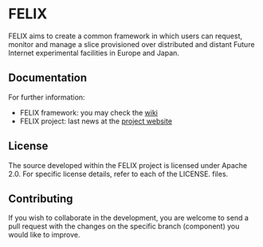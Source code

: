 FELIX
=====

FELIX aims to create a common framework in which users can request, monitor and manage a slice provisioned over distributed and distant Future Internet experimental facilities in Europe and Japan.

Documentation
--------------

For further information:

* FELIX framework: you may check the [wiki](https://github.com/dana-i2cat/felix/wiki)
* FELIX project: last news at the [project website](http://www.ict-felix.eu/)

License
-------

The source developed within the FELIX project is licensed under Apache 2.0.
For specific license details, refer to each of the LICENSE.<module> files.

Contributing
------------

If you wish to collaborate in the development, you are welcome to send a pull request
with the changes on the specific branch (component) you would like to improve.
